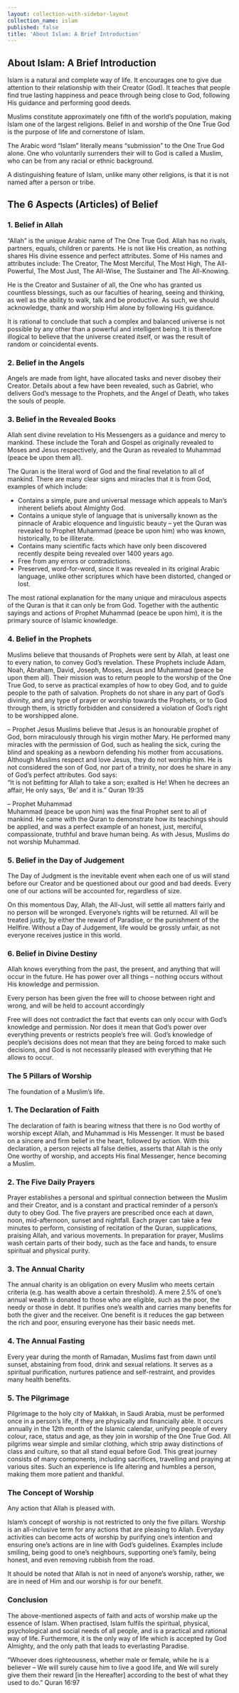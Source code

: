 ```yaml
---
layout: collection-with-sidebar-layout
collection_name: islam
published: false
title: 'About Islam: A Brief Introduction'
---
```

## About Islam: A Brief Introduction
Islam is a natural and complete way of life. It encourages one to give due attention to their relationship with their Creator (God). It teaches that people find true lasting happiness and peace through being close to God, following His guidance and performing good deeds.

Muslims constitute approximately one fifth of the world’s population, making Islam one of the largest religions. Belief in and worship of the One True God is the purpose of life and cornerstone of Islam.

The Arabic word “Islam” literally means “submission” to the One True God alone. One who voluntarily surrenders their will to God is called a Muslim, who can be from any racial or ethnic background.

A distinguishing feature of Islam, unlike many other religions, is that it is not named after a person or tribe.

## The 6 Aspects (Articles) of Belief

### 1. Belief in Allah
“Allah” is the unique Arabic name of The One True God. Allah has no rivals, partners, equals, children or parents. He is not like His creation, as nothing shares His divine essence and perfect attributes. Some of His names and attributes include: The Creator, The Most Merciful, The Most High, The All-Powerful, The Most Just, The All-Wise, The Sustainer and The All-Knowing.

He is the Creator and Sustainer of all, the One who has granted us countless blessings, such as our faculties of hearing, seeing and thinking, as well as the ability to walk, talk and be productive. As such, we should acknowledge, thank and worship Him alone by following His guidance.

It is rational to conclude that such a complex and balanced universe is not possible by any other than a powerful and intelligent being. It is therefore illogical to believe that the universe created itself, or was the result of random or coincidental events.

### 2. Belief in the Angels
Angels are made from light, have allocated tasks and never disobey their Creator. Details about a few have been revealed, such as Gabriel, who delivers God’s message to the Prophets, and the Angel of Death, who takes the souls of people.

### 3. Belief in the Revealed Books
Allah sent divine revelation to His Messengers as a guidance and mercy to mankind. These include the Torah and Gospel as originally revealed to Moses and Jesus respectively, and the Quran as revealed to Muhammad (peace be upon them all).

The Quran is the literal word of God and the final revelation to all of mankind. There are many clear signs and miracles that it is from God, examples of which include:  
- Contains a simple, pure and universal message which appeals to Man’s inherent beliefs about Almighty God.  
- Contains a unique style of language that is universally known as the pinnacle of Arabic eloquence and linguistic beauty – yet the Quran was revealed to Prophet Muhammad (peace be upon him) who was known, historically, to be illiterate.  
- Contains many scientific facts which have only been discovered recently despite being revealed over 1400 years ago.  
- Free from any errors or contradictions.  
- Preserved, word-for-word, since it was revealed in its original Arabic language, unlike other scriptures which have been distorted, changed or lost.

The most rational explanation for the many unique and miraculous aspects of the Quran is that it can only be from God. Together with the authentic sayings and actions of Prophet Muhammad (peace be upon him), it is the primary source of Islamic knowledge.

### 4. Belief in the Prophets
Muslims believe that thousands of Prophets were sent by Allah, at least one to every nation, to convey God’s revelation. These Prophets include Adam, Noah, Abraham, David, Joseph, Moses, Jesus and Muhammad (peace be upon them all). Their mission was to return people to the worship of the One True God, to serve as practical examples of how to obey God, and to guide people to the path of salvation. Prophets do not share in any part of God’s divinity, and any type of prayer or worship towards the Prophets, or to God through them, is strictly forbidden and considered a violation of God’s right to be worshipped alone.

– Prophet Jesus
Muslims believe that Jesus is an honourable prophet of God, born miraculously through his virgin mother Mary. He performed many miracles with the permission of God, such as healing the sick, curing the blind and speaking as a newborn defending his mother from accusations. Although Muslims respect and love Jesus, they do not worship him. He is not considered the son of God, nor part of a trinity, nor does he share in any of God’s perfect attributes. God says:  
“It is not befitting for Allah to take a son; exalted is He! When he decrees an affair, He only says, ‘Be’ and it is.” Quran 19:35

– Prophet Muhammad  
Muhammad (peace be upon him) was the final Prophet sent to all of mankind. He came with the Quran to demonstrate how its teachings should be applied, and was a perfect example of an honest, just, merciful, compassionate, truthful and brave human being. As with Jesus, Muslims do not worship Muhammad.

### 5. Belief in the Day of Judgement
The Day of Judgment is the inevitable event when each one of us will stand before our Creator and be questioned about our good and bad deeds. Every one of our actions will be accounted for, regardless of size.

On this momentous Day, Allah, the All-Just, will settle all matters fairly and no person will be wronged. Everyone’s rights will be returned. All will be treated justly, by either the reward of Paradise, or the punishment of the Hellfire. Without a Day of Judgement, life would be grossly unfair, as not everyone receives justice in this world.

### 6. Belief in Divine Destiny
Allah knows everything from the past, the present, and anything that will occur in the future. He has power over all things – nothing occurs without His knowledge and permission.

Every person has been given the free will to choose between right and wrong, and will be held to account accordingly

Free will does not contradict the fact that events can only occur with God’s knowledge and permission. Nor does it mean that God’s power over everything prevents or restricts people’s free will. God’s knowledge of people’s decisions does not mean that they are being forced to make such decisions, and God is not necessarily pleased with everything that He allows to occur.

### The 5 Pillars of Worship
The foundation of a Muslim’s life.

### 1. The Declaration of Faith
The declaration of faith is bearing witness that there is no God worthy of worship except Allah, and Muhammad is His Messenger. It must be based on a sincere and firm belief in the heart, followed by action. With this declaration, a person rejects all false deities, asserts that Allah is the only One worthy of worship, and accepts His final Messenger, hence becoming a Muslim.

### 2. The Five Daily Prayers
Prayer establishes a personal and spiritual connection between the Muslim and their Creator, and is a constant and practical reminder of a person’s duty to obey God. The five prayers are prescribed once each at dawn, noon, mid-afternoon, sunset and nightfall. Each prayer can take a few minutes to perform, consisting of recitation of the Quran, supplications, praising Allah, and various movements. In preparation for prayer, Muslims wash certain parts of their body, such as the face and hands, to ensure spiritual and physical purity.

### 3. The Annual Charity
The annual charity is an obligation on every Muslim who meets certain criteria (e.g. has wealth above a certain threshold). A mere 2.5% of one’s annual wealth is donated to those who are eligible, such as the poor, the needy or those in debt. It purifies one’s wealth and carries many benefits for both the giver and the receiver. One benefit is it reduces the gap between the rich and poor, ensuring everyone has their basic needs met.

### 4. The Annual Fasting
Every year during the month of Ramadan, Muslims fast from dawn until sunset, abstaining from food, drink and sexual relations. It serves as a spiritual purification, nurtures patience and self-restraint, and provides many health benefits.

### 5. The Pilgrimage
Pilgrimage to the holy city of Makkah, in Saudi Arabia, must be performed once in a person’s life, if they are physically and financially able. It occurs annually in the 12th month of the Islamic calendar, unifying people of every colour, race, status and age, as they join in worship of the One True God. All pilgrims wear simple and similar clothing, which strip away distinctions of class and culture, so that all stand equal before God. This great journey consists of many components, including sacrifices, travelling and praying at various sites. Such an experience is life altering and humbles a person, making them more patient and thankful.

### The Concept of Worship
Any action that Allah is pleased with.

Islam’s concept of worship is not restricted to only the five pillars. Worship is an all-inclusive term for any actions that are pleasing to Allah. Everyday activities can become acts of worship by purifying one’s intention and ensuring one’s actions are in line with God’s guidelines. Examples include smiling, being good to one’s neighbours, supporting one’s family, being honest, and even removing rubbish from the road.

It should be noted that Allah is not in need of anyone’s worship, rather, we are in need of Him and our worship is for our benefit.

### Conclusion
The above-mentioned aspects of faith and acts of worship make up the essence of Islam. When practised, Islam fulfils the spiritual, physical, psychological and social needs of all people, and is a practical and rational way of life. Furthermore, it is the only way of life which is accepted by God Almighty, and the only path that leads to everlasting Paradise.

“Whoever does righteousness, whether male or female, while he is a believer – We will surely cause him to live a good life, and We will surely give them their reward [in the Hereafter] according to the best of what they used to do.” Quran 16:97